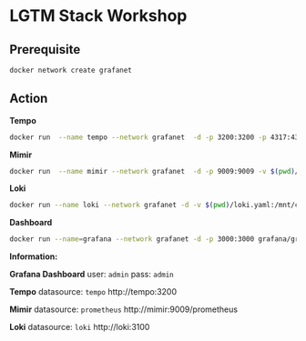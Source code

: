 # LGTM Stack Workshop

## Prerequisite
```bash
docker network create grafanet
```

## Action
**Tempo**
```bash
docker run  --name tempo --network grafanet  -d -p 3200:3200 -p 4317:4317 -v $(pwd)/tempo.yaml:/etc/tempo.yaml grafana/tempo -config.file=/etc/tempo.yaml
```

**Mimir**
```bash
docker run  --name mimir --network grafanet  -d -p 9009:9009 -v $(pwd)/mimir.yaml:/etc/mimir/mimir.yaml grafana/mimir -config.file=/etc/mimir/mimir.yaml
```

**Loki**
```bash
docker run --name loki --network grafanet -d -v $(pwd)/loki.yaml:/mnt/config/loki.yaml -p 3100:3100 grafana/loki:2.9.1 -config.file=/mnt/config/loki.yaml
```

**Dashboard**
```bash
docker run --name=grafana --network grafanet -d -p 3000:3000 grafana/grafana
```

**Information:**

**Grafana Dashboard**
user: `admin`
pass: `admin`

**Tempo**
datasource: `tempo`
http://tempo:3200

**Mimir**
datasource: `prometheus`
http://mimir:9009/prometheus

**Loki**
datasource: `loki`
http://loki:3100